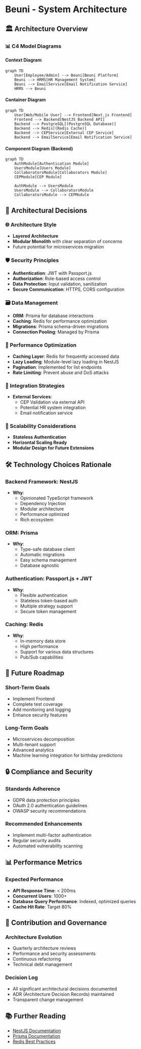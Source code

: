 # Beuni - System Architecture

## 🏛️ Architecture Overview

### 📊 C4 Model Diagrams

#### Context Diagram
```mermaid
graph TD
    User[Employee/Admin] --> Beuni[Beuni Platform]
    Beuni --> HRMS[HR Management System]
    Beuni --> EmailService[Email Notification Service]
    HRMS --> Beuni
```

#### Container Diagram
```mermaid
graph TD
    User[Web/Mobile User] --> Frontend[Next.js Frontend]
    Frontend --> Backend[NestJS Backend API]
    Backend --> PostgreSQL[(PostgreSQL Database)]
    Backend --> Redis[(Redis Cache)]
    Backend --> CEPService[External CEP Service]
    Backend --> EmailService[Email Notification Service]
```

#### Component Diagram (Backend)
```mermaid
graph TD
    AuthModule[Authentication Module]
    UsersModule[Users Module]
    CollaboratorsModule[Collaborators Module]
    CEPModule[CEP Module]
    
    AuthModule --> UsersModule
    UsersModule --> CollaboratorsModule
    CollaboratorsModule --> CEPModule
```

## 🔧 Architectural Decisions

### 🌐 Architecture Style
- **Layered Architecture**
- **Modular Monolith** with clear separation of concerns
- Future potential for microservices migration

### 🛡️ Security Principles
- **Authentication**: JWT with Passport.js
- **Authorization**: Role-based access control
- **Data Protection**: Input validation, sanitization
- **Secure Communication**: HTTPS, CORS configuration

### 🗃️ Data Management
- **ORM**: Prisma for database interactions
- **Caching**: Redis for performance optimization
- **Migrations**: Prisma schema-driven migrations
- **Connection Pooling**: Managed by Prisma

### 🚀 Performance Optimization
- **Caching Layer**: Redis for frequently accessed data
- **Lazy Loading**: Module-level lazy loading in NestJS
- **Pagination**: Implemented for list endpoints
- **Rate Limiting**: Prevent abuse and DoS attacks

### 📡 Integration Strategies
- **External Services**:
  - CEP Validation via external API
  - Potential HR system integration
  - Email notification service

### 🔄 Scalability Considerations
- **Stateless Authentication**
- **Horizontal Scaling Ready**
- **Modular Design for Future Extensions**

## 🛠️ Technology Choices Rationale

### Backend Framework: NestJS
- **Why**: 
  - Opinionated TypeScript framework
  - Dependency Injection
  - Modular architecture
  - Performance optimized
  - Rich ecosystem

### ORM: Prisma
- **Why**:
  - Type-safe database client
  - Automatic migrations
  - Easy schema management
  - Database agnostic

### Authentication: Passport.js + JWT
- **Why**:
  - Flexible authentication
  - Stateless token-based auth
  - Multiple strategy support
  - Secure token management

### Caching: Redis
- **Why**:
  - In-memory data store
  - High performance
  - Support for various data structures
  - Pub/Sub capabilities

## 🚧 Future Roadmap

### Short-Term Goals
- Implement Frontend
- Complete test coverage
- Add monitoring and logging
- Enhance security features

### Long-Term Goals
- Microservices decomposition
- Multi-tenant support
- Advanced analytics
- Machine learning integration for birthday predictions

## 🔒 Compliance and Security

### Standards Adherence
- GDPR data protection principles
- OAuth 2.0 authentication guidelines
- OWASP security recommendations

### Recommended Enhancements
- Implement multi-factor authentication
- Regular security audits
- Automated vulnerability scanning

## 📊 Performance Metrics

### Expected Performance
- **API Response Time**: < 200ms
- **Concurrent Users**: 1000+ 
- **Database Query Performance**: Indexed, optimized queries
- **Cache Hit Rate**: Target 80%

## 🤝 Contribution and Governance

### Architecture Evolution
- Quarterly architecture reviews
- Performance and security assessments
- Continuous refactoring
- Technical debt management

### Decision Log
- All significant architectural decisions documented
- ADR (Architecture Decision Records) maintained
- Transparent change management

## 📚 Further Reading
- [NestJS Documentation](https://nestjs.com)
- [Prisma Documentation](https://www.prisma.io)
- [Redis Best Practices](https://redis.io/docs/best-practices)

